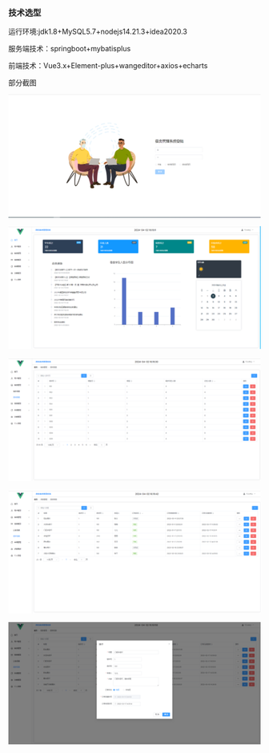 ### 技术选型

运行环境:jdk1.8+MySQL5.7+nodejs14.21.3+idea2020.3

服务端技术：springboot+mybatisplus

前端技术：Vue3.x+Element-plus+wangeditor+axios+echarts







部分截图

 ![image-20240402161831435](README.assets/image-20240402161831435.png)

![image-20240402161922121](README.assets/image-20240402161922121.png)

![image-20240402161937657](README.assets/image-20240402161937657.png)

![image-20240402161950410](README.assets/image-20240402161950410.png)

![image-20240402162003136](README.assets/image-20240402162003136.png)